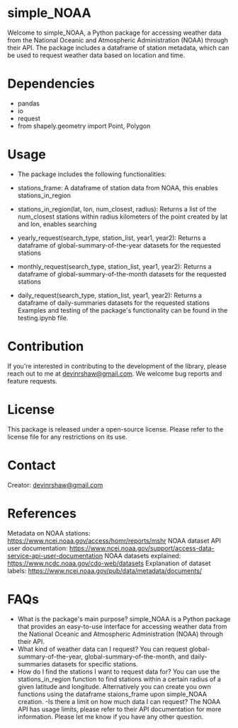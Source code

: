 # simple_NOAA

Welcome to simple_NOAA, a Python package for accessing weather data from the National Oceanic and Atmospheric Administration (NOAA) through their API. The package includes a dataframe of station metadata, which can be used to request weather data based on location and time.

# Dependencies
- pandas
- io
- request
- from shapely.geometry import Point, Polygon
# Usage
- The package includes the following functionalities:

- stations_frame: A dataframe of station data from NOAA, this enables stations_in_region
- stations_in_region(lat, lon, num_closest, radius): Returns a list of the num_closest stations within radius kilometers of the point created by lat and lon, enables searching 
- yearly_request(search_type, station_list, year1, year2): Returns a dataframe of global-summary-of-the-year datasets for the requested stations
- monthly_request(search_type, station_list, year1, year2): Returns a dataframe of global-summary-of-the-month datasets for the requested stations
- daily_request(search_type, station_list, year1, year2): Returns a dataframe of daily-summaries datasets for the requested stations
Examples and testing of the package's functionality can be found in the testing.ipynb file.

# Contribution
If you're interested in contributing to the development of the library, please reach out to me at devinrshaw@gmail.com. We welcome bug reports and feature requests.

# License
This package is released under a open-source license. Please refer to the license file for any restrictions on its use.

# Contact
Creator: devinrshaw@gmail.com

# References
Metadata on NOAA stations: https://www.ncei.noaa.gov/access/homr/reports/mshr
NOAA dataset API user documentation: https://www.ncei.noaa.gov/support/access-data-service-api-user-documentation
NOAA datasets explained: https://www.ncdc.noaa.gov/cdo-web/datasets
Explanation of dataset labels: https://www.ncei.noaa.gov/pub/data/metadata/documents/
# FAQs
- What is the package's main purpose?
simple_NOAA is a Python package that provides an easy-to-use interface for accessing weather data from the National Oceanic and Atmospheric Administration (NOAA) through their API.
- What kind of weather data can I request?
You can request global-summary-of-the-year, global-summary-of-the-month, and daily-summaries datasets for specific stations.
- How do I find the stations I want to request data for?
You can use the stations_in_region function to find stations within a certain radius of a given latitude and longitude. Alternatively you can create you own functions using the dataframe staions_frame upon simple_NOAA creation.
-Is there a limit on how much data I can request?
The NOAA API has usage limits, please refer to their API documentation for more information.
Please let me know if you have any other question.
